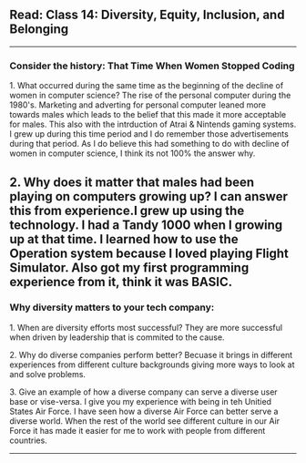 ## Read: Class 14: Diversity, Equity, Inclusion, and Belonging

---

### Consider the history: That Time When Women Stopped Coding

1\. What occurred during the same time as the beginning of the decline of women in computer science?
The rise of the personal computer during the 1980's. Marketing and adverting for personal computer leaned more towards males which leads to the belief that this made it more acceptable for males.  This also with the intrduction of Atrai & Nintends gaming systems.  I grew up during this time period and I do remember those advertisements during that period.  As I do believe this had something to do with decline of women in computer science, I think its not 100% the answer why.   


2\. Why does it matter that males had been playing on computers growing up?
I can answer this from experience.I grew up using the technology. I had a Tandy 1000 when I growing up at that time. I learned how to use the Operation system because I loved playing Flight Simulator.  Also got my first programming experience from it, think it was BASIC. 
---

###  Why diversity matters to your tech company:

1\. When are diversity efforts most successful?
They are more successful when driven by leadership that is commited to the cause.  

2\. Why do diverse companies perform better?
Becuase it brings in different experiences from different culture backgrounds giving more ways to look at and solve problems.

3\. Give an example of how a diverse company can serve a diverse user base or vise-versa.
I give you my experience with being in teh Unitied States Air Force.  I have seen how a diverse Air Force can better serve a diverse world.  When the rest of the world see different culture in our Air Force it has made it easier for me to work with people from different countries.  


---

